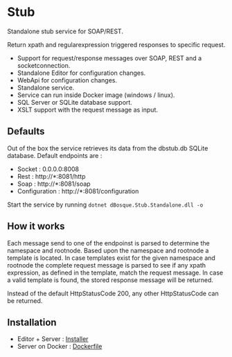 # Stub
Standalone stub service for SOAP/REST.

Return xpath and regularexpression triggered responses to specific request.
* Support for request/response messages over SOAP, REST and a socketconnection.
* Standalone Editor for configuration changes.
* WebApi for configuration changes.
* Standalone service.
* Service can run inside Docker image (windows / linux).
* SQL Server or SQLite database support.
* XSLT support with the request message as input.

## Defaults
Out of the box the service retrieves its data from the dbstub.db SQLite database.
Default endpoints are :
- Socket : 0.0.0.0:8008 
- Rest   : http://*:8081/http
- Soap   : http://*:8081/soap
- Configuration : http://*:8081/configuration

Start the service by running `dotnet dBosque.Stub.Standalone.dll -o`

## How it works
Each message send to one of the endpoinst is parsed to determine the namespace and rootnode.
Based upon the namespace and rootnode a template is located.
In case templates exist for the given namespace and rootnode the complete request message is parsed to see if any xpath expression, as defined in the template, match the request message.
In case a valid template is found, the stored response message will be returned.

Instead of the default HttpStatusCode 200, any other HttpStatusCode can be returned.

## Installation
- Editor + Server : [Installer](https://dbosque.blob.core.windows.net/blog/dBosque.Stub.Editor.msi)
- Server on Docker : [Dockerfile](../blob/master/dBosque.Stub.Standalone/Dockerfile-linux-remote)